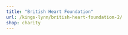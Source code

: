 ```yaml
---
title: "British Heart Foundation"
url: /kings-lynn/british-heart-foundation-2/
shop: charity
---
```

